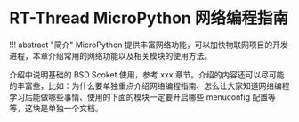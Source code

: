 # RT-Thread MicroPython 网络编程指南

!!! abstract "简介"
    MicroPython 提供丰富网络功能，可以加快物联网项目的开发进程，本章介绍常用的网络功能以及相关模块的使用方法。



介绍中说明基础的 BSD Scoket 使用，参考 xxx 章节。介绍的内容还可以尽可能的丰富些，比如：为什么要单独重点介绍网络编程指南、怎么让大家知道网络编程学习后能做哪些事情、使用的下面的模块一定要开启哪些 menuconfig 配置等等，这块是单独一个文档。 